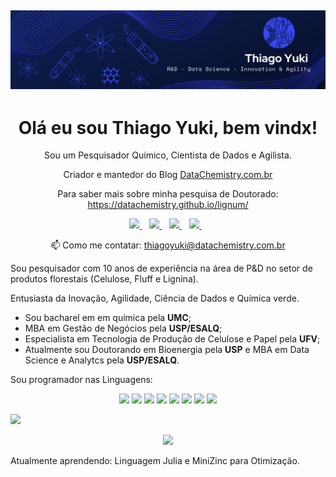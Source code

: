 [![capa](https://github.com/datachemistry/datachemistry/blob/main/Thiago%20Yuki.png)](https://github.com/datachemistry?tab=repositories)
---

<h1 align='center'>
Olá eu sou Thiago Yuki, bem vindx!
</h1>


<p align='center'>
  Sou um Pesquisador Químico, Cientista de Dados e Agilista.
  </p>
  
<p align='center'>Criador e mantedor do Blog <a href="https://datachemistry.com.br/">DataChemistry.com.br</a>
</p>

<p align='center'>Para saber mais sobre minha pesquisa de Doutorado: <a href="https://datachemistry.github.io/lignum/">https://datachemistry.github.io/lignum/</a>
</p>

<p align='center'>
  
  <a href="https://www.linkedin.com/in/thiagoyuki/">
    <img src="https://img.shields.io/badge/linkedin-%230077B5.svg?&style=for-the-badge&logo=linkedin&logoColor=white" />
  </a>&nbsp;&nbsp;
  
  
   <a href="https://datachemistry.medium.com/">
    <img src=	"https://img.shields.io/badge/Medium-12100E?style=for-the-badge&logo=medium&logoColor=white" />
  </a>&nbsp;&nbsp;
  
   <a href="https://www.youtube.com/channel/UCHQvEWd_9JIU7iCmK-JFIYg?view_as=subscriber">
    <img src=	"https://img.shields.io/badge/YouTube-FF0000?style=for-the-badge&logo=youtube&logoColor=white" />
  </a>&nbsp;&nbsp;
  
   <a href="https://www.twitch.tv/datachemistry">
    <img src=	"https://img.shields.io/badge/Twitch-9146FF?style=for-the-badge&logo=twitch&logoColor=white" />
  </a>&nbsp;&nbsp;
  
  
  
  </p>
  
 <p align='center'>
  📫 Como me contatar: <a href='mailto:thiagoyuki@datachemistry.com.br'>thiagoyuki@datachemistry.com.br</a>
</p>
  
Sou pesquisador com 10 anos de experiência na área de P&D no setor de produtos florestais (Celulose, Fluff e Lignina).
<p>Entusiasta da Inovação, Agilidade, Ciência de Dados e Química verde.</p>
 
- Sou bacharel em em química pela **UMC**; 
- MBA em Gestão de Negócios pela **USP/ESALQ**;
- Especialista em Tecnologia de Produção de Celulose e Papel pela **UFV**;
- Atualmente sou Doutorando em Bioenergia pela **USP** e MBA em Data Science e Analytcs pela **USP/ESALQ**.

Sou programador nas Linguagens: <p align = 'center'>
<img src=	"https://img.shields.io/badge/R-276DC3?style=for-the-badge&logo=r&logoColor=white" /> 
<img src=	"https://img.shields.io/badge/Python-14354C?style=for-the-badge&logo=python&logoColor=white" />
<img src=	"https://img.shields.io/badge/Markdown-000000?style=for-the-badge&logo=markdown&logoColor=white" />
<img src=	"https://img.shields.io/badge/MySQL-00000F?style=for-the-badge&logo=mysql&logoColor=white" />
<img src=	"https://img.shields.io/badge/SQLite-07405E?style=for-the-badge&logo=sqlite&logoColor=white" />
<img src=	"https://img.shields.io/badge/HTML5-E34F26?style=for-the-badge&logo=html5&logoColor=white" />
<img src=	"https://img.shields.io/badge/CSS3-1572B6?style=for-the-badge&logo=css3&logoColor=white" />
<img src=	"https://img.shields.io/badge/Ruby-CC342D?style=for-the-badge&logo=ruby&logoColor=white" />
  	
</p>


<a href="#"><img src='https://github-readme-stats.vercel.app/api/top-langs/?username=datachemistry&theme=tokyonight'></a>


<p align='center'>
  <a href="#"><img src="https://github-readme-stats.vercel.app/api?username=datachemistry&show_icons=true&count_private=true&theme=dark" width="350"></a>
</p>


Atualmente aprendendo: Linguagem Julia e MiniZinc para Otimização.



